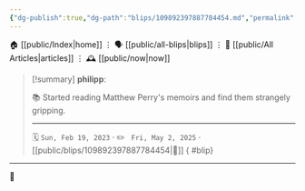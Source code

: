 ```yaml
---
{"dg-publish":true,"dg-path":"blips/109892397887784454.md","permalink":"/blips/109892397887784454/","title":"philipp on mastodon @ 2023-02-19"}
---
```



<div class="transclusion internal-embed is-loaded"><div class="markdown-embed">




🏠 [[public/Index\|home]]  ⋮ 🗣️ [[public/all-blips\|blips]] ⋮  📝 [[public/All Articles\|articles]]  ⋮ 🕰️ [[public/now\|now]]


</div></div>


> [!summary] **philipp**:
>
> 📚 Started reading Matthew Perry's memoirs and find them strangely gripping.
> - - -
>
> 🗓️ <code>Sun, Feb 19, 2023</code>  · ✏️ <code> Fri, May 2, 2025</code>  · [[public/blips/109892397887784454\|🔗]]
{ #blip}


- - -

 👾
